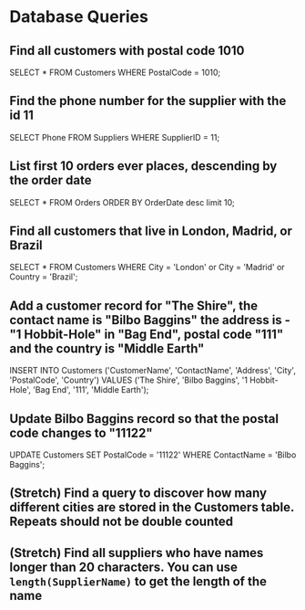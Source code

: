 # Database Queries

## Find all customers with postal code 1010
SELECT * FROM Customers WHERE PostalCode = 1010;

## Find the phone number for the supplier with the id 11
SELECT Phone FROM Suppliers WHERE SupplierID = 11;

## List first 10 orders ever places, descending by the order date
SELECT * FROM Orders ORDER BY OrderDate desc limit 10;

## Find all customers that live in London, Madrid, or Brazil
SELECT * FROM Customers WHERE City = 'London' or City = 'Madrid' or Country = 'Brazil';

## Add a customer record for "The Shire", the contact name is "Bilbo Baggins" the address is -"1 Hobbit-Hole" in "Bag End", postal code "111" and the country is "Middle Earth"
INSERT INTO Customers ('CustomerName', 'ContactName', 'Address', 'City', 'PostalCode', 'Country')
VALUES ('The Shire', 'Bilbo Baggins', '1 Hobbit-Hole', 'Bag End', '111', 'Middle Earth');

## Update Bilbo Baggins record so that the postal code changes to "11122"
UPDATE Customers SET PostalCode = '11122' WHERE ContactName = 'Bilbo Baggins';

## (Stretch) Find a query to discover how many different cities are stored in the Customers table. Repeats should not be double counted

## (Stretch) Find all suppliers who have names longer than 20 characters. You can use `length(SupplierName)` to get the length of the name
